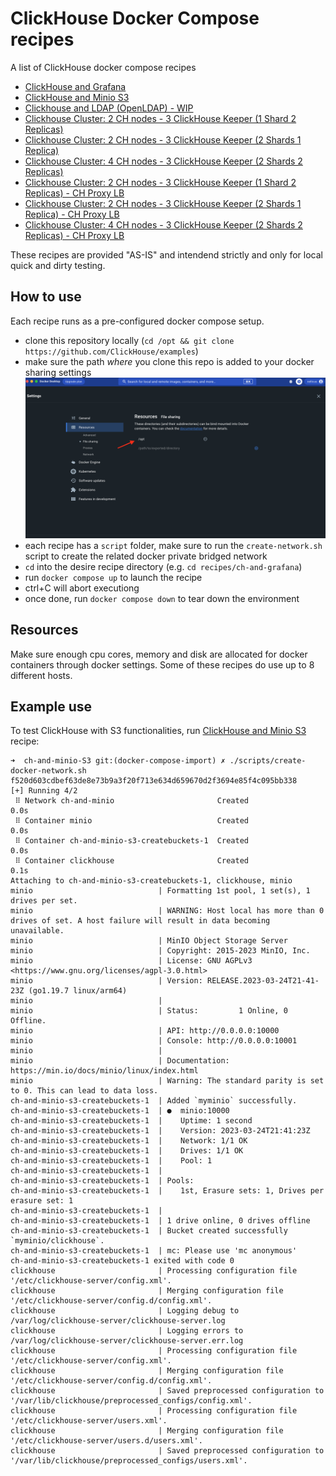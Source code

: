 # ClickHouse Docker Compose recipes

A list of ClickHouse docker compose recipes

- [ClickHouse and Grafana](./recipes/ch-and-grafana/README.md)
- [ClickHouse and Minio S3](./recipes/ch-and-minio-S3/README.md)
- [Clickhouse and LDAP (OpenLDAP) - WIP](./recipes/ch-and-openldap/README.md)
- [Clickhouse Cluster: 2 CH nodes - 3 ClickHouse Keeper (1 Shard 2 Replicas)](./recipes/cluster_1S_2R/README.md)
- [Clickhouse Cluster: 2 CH nodes - 3 ClickHouse Keeper (2 Shards 1 Replica)](./recipes/cluster_2S_1R/README.md)
- [Clickhouse Cluster: 4 CH nodes - 3 ClickHouse Keeper (2 Shards 2 Replicas)](./recipes/cluster_2S_2R/README.md)
- [Clickhouse Cluster: 2 CH nodes - 3 ClickHouse Keeper (1 Shard 2 Replicas) - CH Proxy LB](./recipes/cluster_1S_2R_ch_proxy/README.md)
- [Clickhouse Cluster: 2 CH nodes - 3 ClickHouse Keeper (2 Shards 1 Replica) - CH Proxy LB](./recipes/cluster_2S_1R_ch_proxy/README.md)
- [Clickhouse Cluster: 4 CH nodes - 3 ClickHouse Keeper (2 Shards 2 Replicas) - CH Proxy LB](./recipes/cluster_2S_2R_ch_proxy/README.md)

These recipes are provided "AS-IS" and intendend strictly and only for local quick and dirty testing.



## How to use

Each recipe runs as a pre-configured docker compose setup.

- clone this repository locally (`cd /opt && git clone https://github.com/ClickHouse/examples`)
- make sure the path _where_ you clone this repo is added to your docker sharing settings
![](./extras/add_path_to_docker_settings.png)
- each recipe has a `script` folder, make sure to run the `create-network.sh` script to create the related docker private bridged network
- `cd` into the desire recipe directory (e.g. `cd recipes/ch-and-grafana`)
- run `docker compose up` to launch the recipe
- ctrl+C will abort executiong
- once done, run `docker compose down` to tear down the environment

## Resources

Make sure enough cpu cores, memory and disk are allocated for docker containers through docker settings.
Some of these recipes do use up to 8 different hosts.

## Example use

To test ClickHouse with S3 functionalities, run [ClickHouse and Minio S3](./recipes/ch-and-minio-S3/README.md) recipe:

```
➜  ch-and-minio-S3 git:(docker-compose-import) ✗ ./scripts/create-docker-network.sh
f520d603cdbef63de8e73b9a3f20f713e634d659670d2f3694e85f4c095bb338
[+] Running 4/2
 ⠿ Network ch-and-minio                       Created                                                                                                                                                                                                                                 0.0s
 ⠿ Container minio                            Created                                                                                                                                                                                                                                 0.0s
 ⠿ Container ch-and-minio-s3-createbuckets-1  Created                                                                                                                                                                                                                                 0.0s
 ⠿ Container clickhouse                       Created                                                                                                                                                                                                                                 0.1s
Attaching to ch-and-minio-s3-createbuckets-1, clickhouse, minio
minio                            | Formatting 1st pool, 1 set(s), 1 drives per set.
minio                            | WARNING: Host local has more than 0 drives of set. A host failure will result in data becoming unavailable.
minio                            | MinIO Object Storage Server
minio                            | Copyright: 2015-2023 MinIO, Inc.
minio                            | License: GNU AGPLv3 <https://www.gnu.org/licenses/agpl-3.0.html>
minio                            | Version: RELEASE.2023-03-24T21-41-23Z (go1.19.7 linux/arm64)
minio                            |
minio                            | Status:         1 Online, 0 Offline.
minio                            | API: http://0.0.0.0:10000
minio                            | Console: http://0.0.0.0:10001
minio                            |
minio                            | Documentation: https://min.io/docs/minio/linux/index.html
minio                            | Warning: The standard parity is set to 0. This can lead to data loss.
ch-and-minio-s3-createbuckets-1  | Added `myminio` successfully.
ch-and-minio-s3-createbuckets-1  | ●  minio:10000
ch-and-minio-s3-createbuckets-1  |    Uptime: 1 second
ch-and-minio-s3-createbuckets-1  |    Version: 2023-03-24T21:41:23Z
ch-and-minio-s3-createbuckets-1  |    Network: 1/1 OK
ch-and-minio-s3-createbuckets-1  |    Drives: 1/1 OK
ch-and-minio-s3-createbuckets-1  |    Pool: 1
ch-and-minio-s3-createbuckets-1  |
ch-and-minio-s3-createbuckets-1  | Pools:
ch-and-minio-s3-createbuckets-1  |    1st, Erasure sets: 1, Drives per erasure set: 1
ch-and-minio-s3-createbuckets-1  |
ch-and-minio-s3-createbuckets-1  | 1 drive online, 0 drives offline
ch-and-minio-s3-createbuckets-1  | Bucket created successfully `myminio/clickhouse`.
ch-and-minio-s3-createbuckets-1  | mc: Please use 'mc anonymous'
ch-and-minio-s3-createbuckets-1 exited with code 0
clickhouse                       | Processing configuration file '/etc/clickhouse-server/config.xml'.
clickhouse                       | Merging configuration file '/etc/clickhouse-server/config.d/config.xml'.
clickhouse                       | Logging debug to /var/log/clickhouse-server/clickhouse-server.log
clickhouse                       | Logging errors to /var/log/clickhouse-server/clickhouse-server.err.log
clickhouse                       | Processing configuration file '/etc/clickhouse-server/config.xml'.
clickhouse                       | Merging configuration file '/etc/clickhouse-server/config.d/config.xml'.
clickhouse                       | Saved preprocessed configuration to '/var/lib/clickhouse/preprocessed_configs/config.xml'.
clickhouse                       | Processing configuration file '/etc/clickhouse-server/users.xml'.
clickhouse                       | Merging configuration file '/etc/clickhouse-server/users.d/users.xml'.
clickhouse                       | Saved preprocessed configuration to '/var/lib/clickhouse/preprocessed_configs/users.xml'.
```

